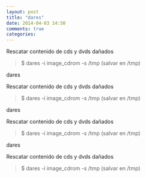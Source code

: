 ```yaml
---
layout: post
title: "dares"
date: 2014-04-03 14:50
comments: true
categories: 
---
```

Rescatar contenido de cds y dvds dañados

>$ dares -i image_cdrom -s /tmp (salvar en /tmp)

dares

Rescatar contenido de cds y dvds dañados

>$ dares -i image_cdrom -s /tmp (salvar en /tmp)

dares

Rescatar contenido de cds y dvds dañados

>$ dares -i image_cdrom -s /tmp (salvar en /tmp)

dares

Rescatar contenido de cds y dvds dañados

>$ dares -i image_cdrom -s /tmp (salvar en /tmp)

